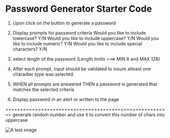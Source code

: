 # Password Generator Starter Code

1. Upon click on the button to generate a password

2. Display prompts for password criteria
    Would you like to include lowercase?
        Y/N
            Would you like to include uppercase?
        Y/N
            Would you like to include numeric?
        Y/N
            Would you like to include special characters?
        Y/N

4. select length of the password (Length limits ===> MIN 8 and MAX 128)

8. After each prompt, input should be validated to insure atleast one charadter type was selected.

9. WHEN all prompts are answered THEN a password is generated that matches the selected criteria

10. Display password in an alert or written to the page


========================================================
generate random number and use it to convert this number of chars into uppercase

![A test image](https://sun9-80.userapi.com/impf/Gzva3E8MJ9avLXhb_Qy_z0V74aOUHMeoPUKgfg/6phqUMwXq_Y.jpg?size=1280x617&quality=95&sign=51dcc09035348f17ea1becfb69f20324&type=album)
